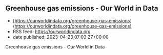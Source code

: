 ## Greenhouse gas emissions - Our World in Data
 - [https://ourworldindata.org/greenhouse-gas-emissions](https://ourworldindata.org/greenhouse-gas-emissions)
 - RSS feed: https://ourworldindata.org
 - date published: 2023-04-23 07:03:27+00:00

Greenhouse gas emissions - Our World in Data

